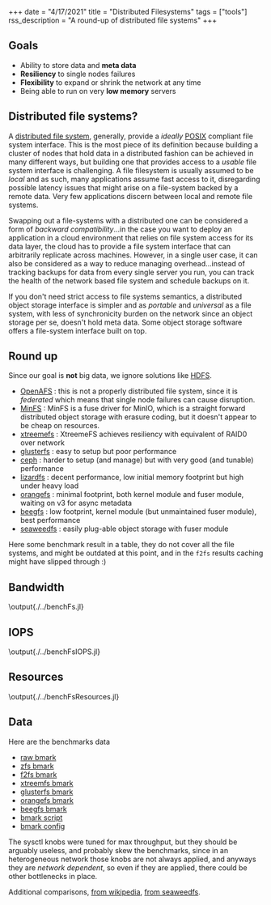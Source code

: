 +++
date = "4/17/2021"
title = "Distributed Filesystems"
tags = ["tools"]
rss_description = "A round-up of distributed file systems"
+++

## Goals

- Ability to store data and **meta data**
- **Resiliency** to single nodes failures
- **Flexibility** to expand or shrink the network at any time
- Being able to run on very **low memory** servers

## Distributed file systems?

A [distributed file system], generally, provide a _ideally_ [POSIX] compliant file system interface. This is the most piece of its definition because building a cluster of nodes that hold data in a distributed fashion can be achieved in many different ways, but building one that provides access to a _usable_ file system interface is challenging. A file filesystem is usually assumed to be _local_ and as such, many applications assume fast access to it, disregarding possible latency issues that might arise on a file-system backed by a remote data. Very few applications discern between local and remote file systems.

Swapping out a file-systems with a distributed one can be considered a form of _backward compatibility_...in the case you want to deploy an application in a cloud environment that relies on file system access for its data layer, the cloud has to provide a file system interface that can arbitrarily replicate across machines. However, in a single user case, it can also be considered as a way to reduce managing overhead...instead of tracking backups for data from every single server you run, you can track the health of the network based file system and schedule backups on it.

If you don't need strict access to file systems semantics, a distributed object storage interface is simpler and as _portable_ and _universal_ as a file system, with less of synchronicity burden on the network since an object storage per se, doesn't hold meta data. Some object storage software offers a file-system interface built on top.

## Round up

Since our goal is **not** big data, we ignore solutions like [HDFS].

- [OpenAFS] : this is not a properly distributed file system, since it is _federated_ which means that single node failures can cause disruption.
- [MinFS] : MinFS is a fuse driver for MinIO, which is a straight forward distributed object storage with erasure coding, but it doesn't appear to be cheap on resources.
- [xtreemefs] : XtreemeFS achieves resiliency with equivalent of RAID0 over network
- [glusterfs] : easy to setup but poor performance
- [ceph] : harder to setup (and manage) but with very good (and tunable) performance
- [lizardfs] : decent performance, low initial memory footprint but high under heavy load
- [orangefs] : minimal footprint, both kernel module and fuser module, waiting on v3 for async metadata
- [beegfs] : low footprint, kernel module (but unmaintained fuser module), best performance
- [seaweedfs] : easily plug-able object storage with fuser module

Here some benchmark result in a table, they do not cover all the file systems, and might be outdated at this point, and in the `f2fs` results caching might have slipped through :)

## Bandwidth

\output{./../benchFs.jl}

## IOPS

\output{./../benchFsIOPS.jl}

## Resources

\output{./../benchFsResources.jl}

## Data

Here are the benchmarks data

- [raw bmark]
- [zfs bmark]
- [f2fs bmark]
- [xtreemfs bmark]
- [glusterfs bmark]
- [orangefs bmark]
- [beegfs bmark]
- [bmark script]
- [bmark config]

The sysctl knobs were tuned for max throughput, but they should be arguably useless, and probably skew the benchmarks, since in an heterogeneous network those knobs are not always applied, and anyways they are _network dependent_, so even if they are applied, there could be other bottlenecks in place.

Additional comparisons, [from wikipedia], [from seaweedfs].

<!-- prettier-ignore-start -->

[from wikipedia]: https://en.wikipedia.org/wiki/Comparison_of_distributed_file_systems
[from seaweedfs]: https://github.com/chrislusf/seaweedfs#compared-to-other-file-systems
[bmark script]: \assets/posts/benchmarks/fs/bench.txt
[bmark config]: \assets/posts/benchmarks/fs/sysctl.txt
[raw bmark]: \assets/posts/benchmarks/fs/rawfs.txt
[zfs bmark]: \assets/posts/benchmarks/fs/zfs.txt
[f2fs bmark]: \assets/posts/benchmarks/fs/f2fs.txt
[xtreemfs bmark]: \assets/posts/benchmarks/fs/xtreemfs.txt
[glusterfs bmark]: \assets/posts/benchmarks/fs/glusterfs.txt
[orangefs bmark]: \assets/posts/benchmarks/fs/orangefs.txt
[beegfs bmark]: \assets/posts/benchmarks/fs/beegfs.txt
[seaweedfs]: https://github.com/chrislusf/seaseaweedfs
[beegfs]: https://www.beegfs.io/c/
[orangefs]: https://github.com/waltligon/orangefs
[lizardfs]: https://github.com/lizardfs/lizardfs
[ceph]: https://docs.ceph.com/en/latest/cephfs/index.html
[glusterfs]: https://www.gluster.org/
[xtreemefs]: http://www.xtreemfs.org/all_features.php
[MinFS]: https://github.com/minio/minfs
[OpenAFS]: https://www.openafs.org/
[HDFS]: https://hadoop.apache.org/
[POSIX]: https://en.wikipedia.org/wiki/POSIX
[distributed file system]: https://en.wikipedia.org/wiki/Clustered_file_system#Distributed_file_systems
[HDFS]: https://hadoop.apache.org/

<!-- prettier-ignore-end -->
